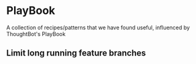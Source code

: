 PlayBook
========

A collection of recipes/patterns that we have found useful, influenced by ThoughtBot's PlayBook

## Limit long running feature branches


